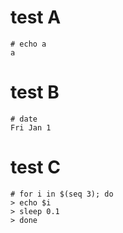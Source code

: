 # test A

  ```
  # echo a
  a
  ```

# test B

```
# date
Fri Jan 1
```

# test C

```
# for i in $(seq 3); do
> echo $i
> sleep 0.1
> done
```
